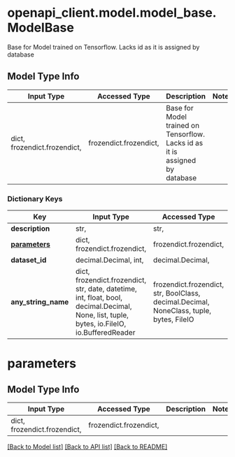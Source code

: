 # openapi_client.model.model_base.ModelBase

Base for Model trained on Tensorflow. Lacks id as it is assigned by database     

## Model Type Info
Input Type | Accessed Type | Description | Notes
------------ | ------------- | ------------- | -------------
dict, frozendict.frozendict,  | frozendict.frozendict,  | Base for Model trained on Tensorflow. Lacks id as it is assigned by database      | 

### Dictionary Keys
Key | Input Type | Accessed Type | Description | Notes
------------ | ------------- | ------------- | ------------- | -------------
**description** | str,  | str,  |  | 
**[parameters](#parameters)** | dict, frozendict.frozendict,  | frozendict.frozendict,  |  | 
**dataset_id** | decimal.Decimal, int,  | decimal.Decimal,  |  | [optional] 
**any_string_name** | dict, frozendict.frozendict, str, date, datetime, int, float, bool, decimal.Decimal, None, list, tuple, bytes, io.FileIO, io.BufferedReader | frozendict.frozendict, str, BoolClass, decimal.Decimal, NoneClass, tuple, bytes, FileIO | any string name can be used but the value must be the correct type | [optional]

# parameters

## Model Type Info
Input Type | Accessed Type | Description | Notes
------------ | ------------- | ------------- | -------------
dict, frozendict.frozendict,  | frozendict.frozendict,  |  | 

[[Back to Model list]](../../README.md#documentation-for-models) [[Back to API list]](../../README.md#documentation-for-api-endpoints) [[Back to README]](../../README.md)

